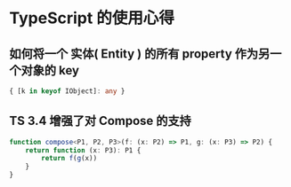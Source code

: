 # TypeScript 的使用心得

## 如何将一个 实体( Entity ) 的所有 property 作为另一个对象的 key

```typescript
{ [k in keyof IObject]: any }
```

## TS 3.4 增强了对 Compose 的支持 

```typescript
function compose<P1, P2, P3>(f: (x: P2) => P1, g: (x: P3) => P2) {
    return function (x: P3): P1 {
        return f(g(x))
    }
}
```

